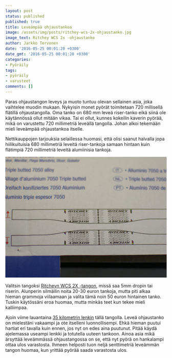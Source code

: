 ```yaml
---
layout: post
status: published
published: true
title: Leveämpää ohjaustankoa
image: /assets/img/posts/ritchey-wcs-2x-ohjaustanko.jpg
image_text: Ritchey WCS 2x -ohjaustanko
author: Jarkko Tervonen
date: '2016-05-25 00:01:20 +0300'
date_gmt: '2016-05-25 00:01:20 +0300'
categories:
- Pyöräily
tags:
- pyöräily
- varusteet
comments: []
---
```

Paras ohjaustangon leveys ja muoto tuntuu olevan sellainen asia, joka vaihtelee muodin mukaan. Nykyisin monet pyörät toimitetaan 720 millisellä flätillä ohjaustangolla. Oma tanko on 680 mm leveä riser-tanko eikä siinä ole käytännössä ollut mitään vikaa. Tai ei ollut, kunnes kokeilin kaverin pyörää, mikä on varustettu 720 millimetriä leveällä tangolla. Johan alkoi tekemään mieli leveämpää ohjaustankoa itselle.

Nettikauppojen tarjouksia selaillessa huomasi, että olisi saanut halvalla jopa hiilikuituisia 680 millimetriä leveitä riser-tankoja samaan hintaan kuin flätimpiä 720 millimetriä leveitä alumiinisia tankoja.

<amp-img src="/assets/img/posts/ritchey-wcs-2x-ohjaustanko-drop.jpg" alt="Ritchey WCS 2X -ohjaustangon drop / rise" width="4" height="3" layout="responsive">
  <noscript><img src="/assets/img/posts/ritchey-wcs-2x-ohjaustanko-drop.jpg" alt="Ritchey WCS 2X -ohjaustangon drop / rise" /></noscript>
</amp-img>

Valitsin tangoksi [Ritcheyn WCS 2X -tangon](http://ritcheylogic.com/wcs-trail-2x-blatte-mountain-bar), missä saa 5mm dropin tai riserin. Alunperin silmäilin noita 20-30 euron tankoja, mutta piti alkaa hieman grammoja viilaamaan ja valita tämä noin 50 euron hintainen tanko. Tuskin käytössäni eroa huomaa, mutta minkäs teet kun tekee mieli kalliimpaa.

Ajoin viime lauantaina [35 kilometrin lenkin](https://pyorailija.com/2016/05/23/lauantain-maastopyorailyretki/) tällä tangolla. Leveä ohjaustanko on mielestäni vakaampi ja ote itselleni luonnollisempi. Ehkä hieman puutui hartiat eri tavalla kuin ennen, jos nyt on edes aina puutunut. Pitää käydä ajelemassa useampi lenkki ja totutella uuteen tankoon. Ainoa asia mikä ärsyttää leveämmässä ohjaustangossa on se, että nyt pyörä on hankalampi  ottaa ulos varastosta. Ihmeen helposti tuon neljä senttimetriä leveämmän tangon huomaa, kun yrittää pyörää saada varastosta ulos.
